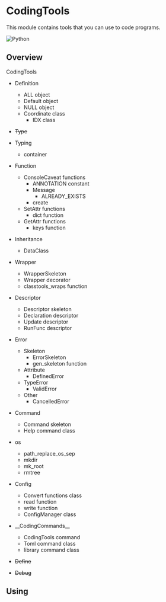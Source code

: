 # CodingTools
This module contains tools that you can use to code programs.

<img src="https://qiita-user-contents.imgix.net/https%3A%2F%2Fimg.shields.io%2Fbadge%2F-Python-F2C63C.svg%3Flogo%3Dpython%26style%3Dfor-the-badge?ixlib=rb-4.0.0&auto=format&gif-q=60&q=75&s=c17144ccc12f9c19e9dbba2eec5c7980" alt="Python">

## Overview
CodingTools


- Definition
  - ALL object
  - Default object
  - NULL object
  - Coordinate class
    - IDX class


- ~~Type~~


- Typing
  - container


- Function
  - ConsoleCaveat functions
    - ANNOTATION constant
    - Message
      - ALREADY_EXISTS
    - create
  - SetAttr functions
    - dict function
  - GetAttr functions
    - keys function


- Inheritance
  - DataClass


- Wrapper
  - WrapperSkeleton
  - Wrapper decorator
  - classtools_wraps function


- Descriptor
  - Descriptor skeleton
  - Declaration descriptor
  - Update descriptor
  - RunFunc descriptor


- Error
  - Skeleton
    - ErrorSkeleton
    - gen_skeleton function
  - Attribute
    - DefinedError
  - TypeError
    - ValidError
  - Other
    - CancelledError


- Command
  - Command skeleton
  - Help command class


- os
  - path_replace_os_sep
  - mkdir
  - mk_root
  - rmtree


- Config
  - Convert functions class
  - read function
  - write function
  - ConfigManager class


- \_\_CodingCommands__
  - CodingTools command
  - Toml command class
  - library command class


- ~~Define~~


- ~~Debug~~


## Using
